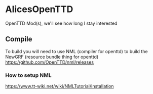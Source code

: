 # AlicesOpenTTD
OpenTTD Mod(s), we'll see how long I stay interested

## Compile

To build you will need to use NML (compiler for openttd) to build the NewGRF (resource bundle thing for openttd)
https://github.com/OpenTTD/nml/releases

### How to setup NML
https://www.tt-wiki.net/wiki/NMLTutorial/Installation
